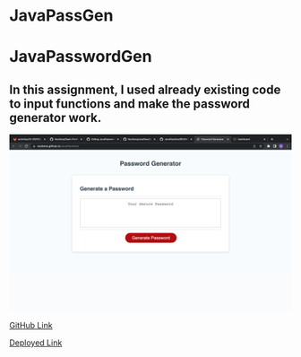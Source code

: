 # JavaPassGen

# JavaPasswordGen

## In this assignment, I used already existing code to input functions and make the password generator work.

![Screenshot](./Assets/Image/Screenshot%202023-02-28%20at%2020.45.20.png)

[GitHub Link](https://github.com/NazKena/JavaPassGen)

[Deployed Link](https://nazkena.github.io/JavaPassGen/)


